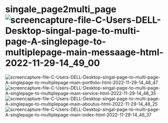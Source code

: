 # singale_page2multi_page![screencapture-file-C-Users-DELL-Desktop-singal-page-to-multi-page-A-singlepage-to-multiplepage-main-messaage-html-2022-11-29-14_49_00](https://user-images.githubusercontent.com/111860713/204489502-89f461cd-b7ce-45e4-9218-de82a66c5363.png)
![screencapture-file-C-Users-DELL-Desktop-singal-page-to-multi-page-A-singlepage-to-multiplepage-main-portfolio-html-2022-11-29-14_48_47](https://user-images.githubusercontent.com/111860713/204489510-b611eafc-7007-44f8-b7ab-9a2631938195.png)
![screencapture-file-C-Users-DELL-Desktop-singal-page-to-multi-page-A-singlepage-to-multiplepage-main-service-html-2022-11-29-14_48_35](https://user-images.githubusercontent.com/111860713/204489513-56011bba-19cb-42d4-a982-a875d0a73b01.png)
![screencapture-file-C-Users-DELL-Desktop-singal-page-to-multi-page-A-singlepage-to-multiplepage-main-aboutus-html-2022-11-29-14_48_25](https://user-images.githubusercontent.com/111860713/204489518-b5b24733-ec57-4b5e-8687-66b2dc109084.png)
![screencapture-file-C-Users-DELL-Desktop-singal-page-to-multi-page-A-singlepage-to-multiplepage-main-index-html-2022-11-29-14_46_37](https://user-images.githubusercontent.com/111860713/204489524-17f7ab1b-3cd9-4f7e-8639-8ab5244958d4.png)
